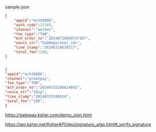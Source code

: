 sample json

```json
{
    "appid":"mch38806",
    "auth_code":12345,
    "channel":"wechat",
    "fee_type":"THB",
    "mch_order_no":"20240718020717107",
    "nonce_str":"OsD0operator_id=",
    "time_stamp":"20240718020717",
    "total_fee":100,
}


{
"appid":"mch38806",
"channel":"promtpay",
"fee_type":"THB",
"mch_order_no":"20240725100814042",
"nonce_str":"iQig",
"time_stamp":"20240725100814",
"total_fee":"100",
}
```

https://gateway.ksher.com/demo_sign.html

https://api.ksher.net/KsherAPI/dev/signature_algo.html#_verify_signature